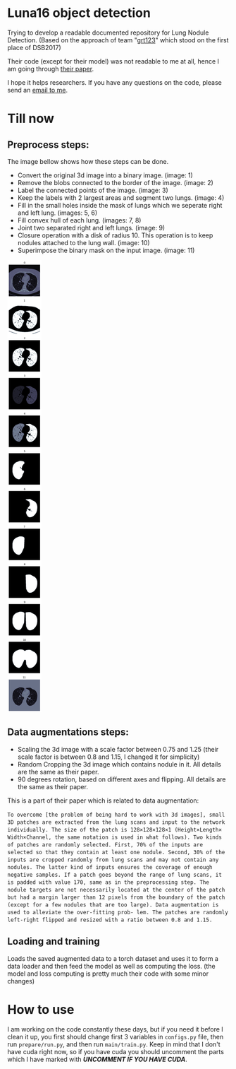 # Luna16 object detection
Trying to develop a readable documented repository for Lung Nodule Detection. (Based on the approach of team "[grt123](https://github.com/lfz/DSB2017)" which stood on the first place of DSB2017)

Their code (except for their model) was not readable to me at all, hence I am going through [their paper](https://arxiv.org/abs/1711.08324).

I hope it helps researchers.
If you have any questions on the code, please send an [email to me](mailto:s.mostafa.a96@gmail.com?subject=[GitHub]%20LUNA16%20grt123).
# Till now
## Preprocess steps:

The image bellow shows how these steps can be done.

* Convert the original 3d image into a binary image. (image: 1)
* Remove the blobs connected to the border of the image. (image: 2)
* Label the connected points of the image. (image: 3)
* Keep the labels with 2 largest areas and segment two lungs. (image: 4)
* Fill in the small holes inside the mask of lungs which we seperate right and left lung. (images: 5, 6)
* Fill convex hull of each lung. (images: 7, 8)
* Joint two separated right and left lungs. (image: 9)
* Closure operation with a disk of radius 10. This operation is to keep nodules attached to the lung wall. (image: 10)
* Superimpose the binary mask on the input image. (image: 11)


![preprocess](./preprocess.png)

## Data augmentations steps:

* Scaling the 3d image with a scale factor between 0.75 and 1.25 (their scale factor is between 0.8 and 1.15, I changed it for simplicity)
* Random Cropping the 3d image which contains nodule in it. All details are the same as their paper.
* 90 degrees rotation, based on different axes and flipping. All details are the same as their paper.

This is a part of their paper which is related to data augmentation:

`
To overcome [the problem of being hard to work with 3d images], small 3D patches are extracted from the lung scans and input to the network individually. The size of the patch is 128×128×128×1 (Height×Length× Width×Channel, the same notation is used in what follows). Two kinds of patches are randomly selected. First, 70% of the inputs are selected so that they contain at least one nodule. Second, 30% of the inputs are cropped randomly from lung scans and may not contain any nodules. The latter kind of inputs ensures the coverage of enough negative samples.
If a patch goes beyond the range of lung scans, it is padded with value 170, same as in the preprocessing step. The nodule targets are not necessarily located at the center of the patch but had a margin larger than 12 pixels from the boundary of the patch (except for a few nodules that are too large).
Data augmentation is used to alleviate the over-fitting prob- lem. The patches are randomly left-right flipped and resized with a ratio between 0.8 and 1.15. `

## Loading and training
Loads the saved augmented data to a torch dataset and uses it to form a data loader and then feed the model as well as computing the loss. (the model and loss computing is pretty much their code with some minor changes)

# How to use
I am working on the code constantly these days, but if you need it before I clean it up, you first should change first 3 variables in `configs.py` file, then run `prepare/run.py`, and then run `main/train.py`.
Keep in mind that I don't have cuda right now, so if you have cuda you should uncomment the parts which I have marked with <i><b>UNCOMMENT IF YOU HAVE CUDA</b></i>.